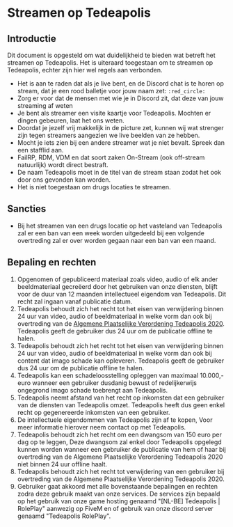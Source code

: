 # Streamen op Tedeapolis

## Introductie

Dit document is opgesteld om wat duidelijkheid te bieden wat betreft het streamen op Tedeapolis. Het is uiteraard toegestaan om te streamen op Tedeapolis, echter zijn hier wel regels aan verbonden.

* Het is aan te raden dat als je live bent, en de Discord chat is te horen op stream, dat je een rood balletje voor jouw naam zet: `:red_circle:`
* Zorg er voor dat de mensen met wie je in Discord zit, dat deze van jouw streaming af weten
* Je bent als streamer een visite kaartje voor Tedeapolis. Mochten er dingen gebeuren, laat het ons weten.
* Doordat je jezelf vrij makkelijk in de picture zet, kunnen wij wat strenger zijn tegen streamers aangezien we live beelden van ze hebben.
* Mocht je iets zien bij een andere streamer wat je niet bevalt. Spreek dan een stafflid aan.
* FailRP, RDM, VDM en dat soort zaken On-Stream (ook off-stream natuurlijk) wordt direct bestraft.
* De naam Tedeapolis moet in de titel van de stream staan zodat het ook door ons gevonden kan worden.
* Het is niet toegestaan om drugs locaties te streamen.

## Sancties

* Bij het streamen van een drugs locatie op het vasteland van Tedeapolis zal er een ban van een week worden uitgedeeld bij een volgende overtreding zal er over worden gegaan naar een ban van een maand.

## Bepaling en rechten

1. Opgenomen of gepubliceerd materiaal zoals video, audio of elk ander beeldmateriaal gecreëerd door het gebruiken van onze diensten, blijft voor de duur van 12 maanden intellectueel eigendom van Tedeapolis. Dit recht zal ingaan vanaf publicatie datum.
2. Tedeapolis behoudt zich het recht tot het eisen van verwijdering binnen 24 uur van video, audio of beeldmateriaal in welke vorm dan ook bij overtreding van de [Algemene Plaatselijke Verordening Tedeapolis 2020](https://wetboek.tedeapolis.nl/apv/). Tedeapolis geeft de gebruiker dus 24 uur om de publicatie offline te halen.
3. Tedeapolis behoudt zich het recht tot het eisen van verwijdering binnen 24 uur van video, audio of beeldmateriaal in welke vorm dan ook bij content dat imago schade kan opleveren. Tedeapolis geeft de gebruiker dus 24 uur om de publicatie offline te halen.
4. Tedeapolis kan een schadeloosstelling opleggen van maximaal 10.000,- euro wanneer een gebruiker dusdanig bewust of redelijkerwijs ongegrond imago schade toebrengt aan Tedeapolis.
5. Tedeapolis neemt afstand van het recht op inkomsten dat een gebruiker van de diensten van Tedeapolis omzet. Tedeapolis heeft dus geen enkel recht op gegenereerde inkomsten van een gebruiker.
6. De intellectuele eigendommen van Tedeapolis zijn af te kopen, Voor meer informatie hierover neem contact op met Tedeapolis.
7. Tedeapolis behoudt zich het recht om een dwangsom van 150 euro per dag op te leggen, Deze dwangsom zal enkel door Tedeapolis opgelegd kunnen worden wanneer een gebruiker de publicatie van hem of haar bij overtreding van de Algemene Plaatselijke Verordening Tedeapolis 2020 niet binnen 24 uur offline haalt.
8. Tedeapolis behoudt zich het recht tot verwijdering van een gebruiker bij overtreding van de Algemene Plaatselijke Verordening Tedeapolis 2020.
9. Gebruiker gaat akkoord met alle bovenstaande bepalingen en rechten zodra deze gebruik maakt van onze services. De services zijn bepaald op het gebruik van onze game hosting genaamd "[NL-BE] Tedeapolis | RolePlay" aanwezig op FiveM en of gebruik van onze discord server genaamd "Tedeapolis RolePlay".
